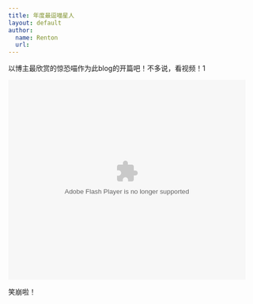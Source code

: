 ```yaml
---
title: 年度最逗喵星人
layout: default
author:
  name: Renton
  url: 
---
```


以博主最欣赏的惊恐喵作为此blog的开篇吧！不多说，看视频！1

<embed src='http://player.56.com/cpm_OTE1NzQzNzA.swf'  type='application/x-shockwave-flash' width='480' height='405' allowFullScreen='true' allowNetworking='all' allowScriptAccess='always'></embed>

笑崩啦！


